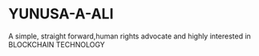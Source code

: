 # YUNUSA-A-ALI
A simple, straight forward,human rights advocate and highly interested in BLOCKCHAIN TECHNOLOGY 
